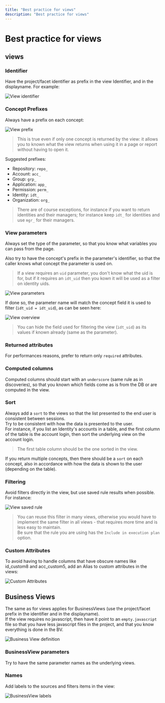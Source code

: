 ```yaml
---
title: "Best practice for views"
description: "Best practice for views"
---
```


# Best practice for views

## views

### Identifier  

Have the project/facet identifier as prefix in the view Identifier, and in the displayname.
For example:  

![View identifier](./images/guideline_view_id.png "View identifier")  

### Concept Prefixes  

Always have a prefix on each concept:  

![View prefix](./images/guideline_view_prefix.png "View prefix")  

> This is true even if only one concept is returned by the view: it allows you to known what the view returns when using it in a page or report without having to open it.  

Suggested prefixes:  

* Repository: `repo_`  
* Account: `acc_`  
* Group: `grp_`  
* Application: `app_`  
* Permission: `perm_`  
* Identity: `idt_`  
* Organization: `org_`  

> There are of course exceptions, for instance if you want to return identities and their managers; for instance keep `idt_` for identities and use `mgr_` for their managers.

### View parameters  

Always set the type of the parameter, so that you know what variables you can pass from the page.  

Also try to have the concept's prefix in the parameter's identifier, so that the caller knows what concept the parameter is used on.  

> If a view requires an `uid` parameter, you don't know what the uid is for, but if it requires an `idt_uid` then you kown it will be used as a filter on identity uids.  

![View parameters](./images/guideline_view_param.png "View parameters")  

If done so, the parameter name will match the concept field it is used to filter (`idt_uid = idt_uid`), as can be seen here:  

![View overview](./images/guideline_view_overview.png "View overview")  

> You can hide the field used for filtering the view (`idt_uid`) as its values if known already (same as the parameter).  

### Returned attributes  

For performances reasons, prefer to return only `required` attributes.  

### Computed columns  

Computed columns should start with an `underscore` (same rule as in discoveries), so that you known which fields come as is from the DB or are computed in the view.  

### Sort  

Always add a `sort` to the views so that the list presented to the end user is consistent between sessions.  
Try to be consistent with how the data is presented to the user.  
For instance, if you list an Identity's accounts in a table, and the first column of the table is the account login, then sort the underlying view on the account login.  

> The first table column should be the one sorted in the view.  

If you return multiple concepts, then there should be a `sort` on each concept, also in accordance with how the data is shown to the user (depending on the table).  

### Filtering  

Avoid filters directly in the view, but use saved rule results when possible.  
For instance:  

![View saved rule](./images/guideline_view_saved_rule.png "View saved rule")  

> You can reuse this filter in many views, otherwise you would have to implement the same filter in all views - that requires more time and is less easy to maintain.  
> Be sure that the rule you are using has the `Include in execution plan` option.  

### Custom Attributes  

To avoid having to handle columns that have obscure names like id_custom8 and acc_custom5, add an Alias to custom attributes in the views:  

![Custom Attributes](./images/guideline_view_custom_attributes.png "Custom Attributes")  

## Business Views  

The same as for views applies for BusinessViews (use the project/facet prefix in the identifier and in the displayname).  
If the view requires no javascript, then have it point to an `empty.javascript` file so that you have less javascript files in the project, and that you know everything is done in the BV.  

![Business View definition](./images/guideline_bv_definition.png "Business View definition")  

### BusinessView parameters  

Try to have the same parameter names as the underlying views.  

### Names  

Add labels to the sources and filters items in the view:  

![BusinessView labels](./images/guideline_bv_names.png "BusinessView labels")  
